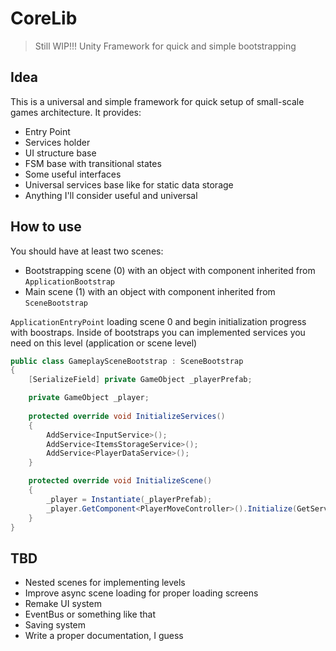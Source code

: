 # <Ironic Title> CoreLib 
> Still WIP!!!
Unity Framework for quick and simple bootstrapping

## Idea
This is a universal and simple framework for quick setup of small-scale games architecture. It provides:
- Entry Point
- Services holder
- UI structure base
- FSM base with transitional states
- Some useful interfaces
- Universal services base like for static data storage
- Anything I'll consider useful and universal

## How to use
You should have at least two scenes:
- Bootstrapping scene (0) with an object with component inherited from `ApplicationBootstrap`
- Main scene (1) with an object with component inherited from `SceneBootstrap`
  
`ApplicationEntryPoint` loading scene 0 and begin initialization progress with boostraps.
Inside of bootstraps you can implemented services you need on this level (application or scene level)

```c#
public class GameplaySceneBootstrap : SceneBootstrap
{
    [SerializeField] private GameObject _playerPrefab;

    private GameObject _player;
    
    protected override void InitializeServices()
    {
        AddService<InputService>();
        AddService<ItemsStorageService>();
        AddService<PlayerDataService>();
    }

    protected override void InitializeScene()
    {
        _player = Instantiate(_playerPrefab);
        _player.GetComponent<PlayerMoveController>().Initialize(GetService<InputService>());
    }
}
```

## TBD
- Nested scenes for implementing levels
- Improve async scene loading for proper loading screens
- Remake UI system
- EventBus or something like that
- Saving system
- Write a proper documentation, I guess
